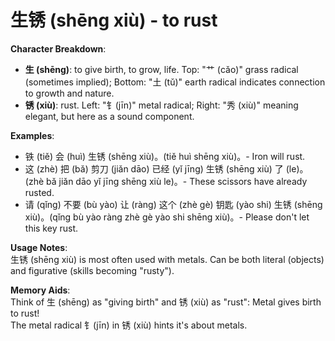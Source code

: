 # **生锈 (shēng xiù) - to rust**

**Character Breakdown**:  
- **生 (shēng)**: to give birth, to grow, life. Top: "艹 (cǎo)" grass radical (sometimes implied); Bottom: "土 (tǔ)" earth radical indicates connection to growth and nature.  
- **锈 (xiù)**: rust. Left: "钅(jīn)" metal radical; Right: "秀 (xiù)" meaning elegant, but here as a sound component.

**Examples**:  
- 铁 (tiě) 会 (huì) 生锈 (shēng xiù)。(tiě huì shēng xiù)。- Iron will rust.  
- 这 (zhè) 把 (bǎ) 剪刀 (jiǎn dāo) 已经 (yǐ jīng) 生锈 (shēng xiù) 了 (le)。(zhè bǎ jiǎn dāo yǐ jīng shēng xiù le)。- These scissors have already rusted.  
- 请 (qǐng) 不要 (bù yào) 让 (ràng) 这个 (zhè gè) 钥匙 (yào shi) 生锈 (shēng xiù)。(qǐng bù yào ràng zhè gè yào shi shēng xiù)。- Please don't let this key rust.

**Usage Notes**:  
生锈 (shēng xiù) is most often used with metals. Can be both literal (objects) and figurative (skills becoming "rusty").

**Memory Aids**:  
Think of 生 (shēng) as "giving birth" and 锈 (xiù) as "rust": Metal gives birth to rust!  
The metal radical 钅(jīn) in 锈 (xiù) hints it's about metals.
